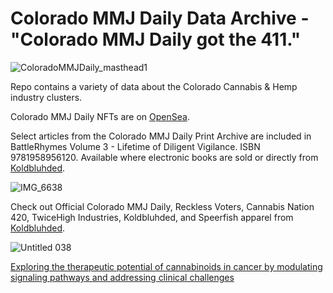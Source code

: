 # Colorado MMJ Daily Data Archive - "Colorado MMJ Daily got the 411."
![ColoradoMMJDaily_masthead1](https://github.com/user-attachments/assets/7080d6cd-67fc-46c9-bdef-516368d9655a)

Repo contains a variety of data about the Colorado Cannabis & Hemp industry clusters.

Colorado MMJ Daily NFTs are on [OpenSea](https://opensea.io/collection/colorado-mmj-daily).

Select articles from the Colorado MMJ Daily Print Archive are included in BattleRhymes Volume 3 - Lifetime of Diligent Vigilance. ISBN 9781958956120. Available where electronic books are sold or directly from [Koldbluhded](https://koldbluhded-dot-com-inc.square.site/).

![IMG_6638](https://github.com/user-attachments/assets/0d57c81c-86da-4ee9-8376-0c3e1ba79e64)

Check out Official Colorado MMJ Daily, Reckless Voters, Cannabis Nation 420, TwiceHigh Industries, Koldbluhded, and Speerfish apparel from [Koldbluhded](https://koldbluhded-dot-com-inc.square.site/).

![Untitled 038](https://github.com/user-attachments/assets/d7485e84-7ad8-4ca0-ad22-8c8c56e78a31)

[Exploring the therapeutic potential of cannabinoids in cancer by modulating signaling pathways and addressing clinical challenges](https://link.springer.com/article/10.1007/s12672-024-01356-8)
